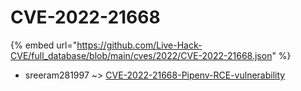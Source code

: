 # CVE-2022-21668
{% embed url="https://github.com/Live-Hack-CVE/full_database/blob/main/cves/2022/CVE-2022-21668.json" %}

* sreeram281997 ~> [CVE-2022-21668-Pipenv-RCE-vulnerability](https://www.alice-snow.ru/2022/database/cve-2022-21668/cve-2022-21668-pipenv-rce-vulnerability-sreeram281997)